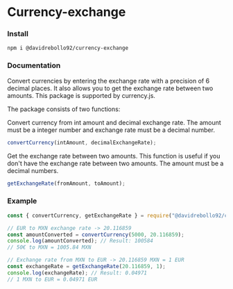 # Currency-exchange

### Install

```
npm i @davidrebollo92/currency-exchange
```

### Documentation

Convert currencies by entering the exchange rate with a precision of 6 decimal places. It also allows you to get the exchange rate between two amounts. This package is supported by currency.js.

The package consists of two functions:

Convert currency from int amount and decimal exchange rate. The amount must be a integer number and exchange rate must be a decimal number.

```js
convertCurrency(intAmount, decimalExchangeRate);
```

Get the exchange rate between two amounts. This function is useful if you don't have the exchange rate between two amounts. The amount must be a decimal numbers.

```js
getExchangeRate(fromAmount, toAmount);
```

### Example

```js
const { convertCurrency, getExchangeRate } = require("@davidrebollo92/currency-exchange");

// EUR to MXN exchange rate -> 20.116859
const amountConverted = convertCurrency(5000, 20.116859);
console.log(amountConverted); // Result: 100584
// 50€ to MXN = 1005.84 MXN

// Exchange rate from MXN to EUR -> 20.116859 MXN = 1 EUR
const exchangeRate = getExchangeRate(20.116859, 1);
console.log(exchangeRate); // Result: 0.04971
// 1 MXN to EUR = 0.04971 EUR
```
